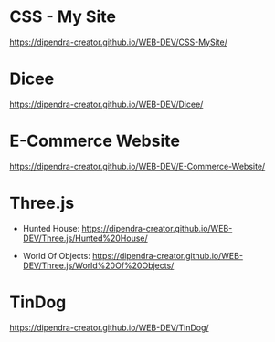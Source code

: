 # CSS - My Site

https://dipendra-creator.github.io/WEB-DEV/CSS-MySite/

# Dicee

https://dipendra-creator.github.io/WEB-DEV/Dicee/

# E-Commerce Website

https://dipendra-creator.github.io/WEB-DEV/E-Commerce-Website/

# Three.js 

* Hunted House: 
https://dipendra-creator.github.io/WEB-DEV/Three.js/Hunted%20House/

* World Of Objects: 
https://dipendra-creator.github.io/WEB-DEV/Three.js/World%20Of%20Objects/

# TinDog

https://dipendra-creator.github.io/WEB-DEV/TinDog/

